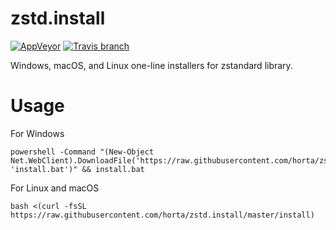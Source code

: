 # zstd.install

[![AppVeyor](https://img.shields.io/appveyor/ci/Horta/zstd-install.svg?style=flat-square&label=windows%20build)](https://ci.appveyor.com/project/Horta/zstd-install) [![Travis branch](https://img.shields.io/travis/horta/zstd.install/master.svg?style=flat-square&label=linux%20%2F%20macos%20build)](https://travis-ci.org/horta/zstd.install)

Windows, macOS, and Linux one-line installers for zstandard library.

# Usage

For Windows

```
powershell -Command "(New-Object Net.WebClient).DownloadFile('https://raw.githubusercontent.com/horta/zstd.install/master/install.bat', 'install.bat')" && install.bat
```

For Linux and macOS

```
bash <(curl -fsSL https://raw.githubusercontent.com/horta/zstd.install/master/install)
```
